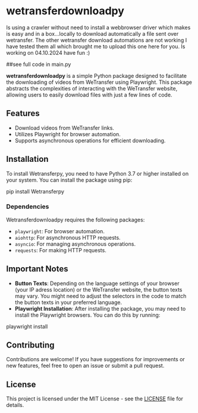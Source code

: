 # wetransferdownloadpy
Is using a crawler without need to install a webbrowser driver which makes is easy and in a box...locally to download automatically a file sent over wetransfer. The other wetransfer download automations are not working I have tested them all which brought me to upload this one here for you.  Is working on 04.10.2024 have fun :)

##see full code in main.py


**wetransferdownloadpy** is a simple Python package designed to facilitate the downloading of videos from WeTransfer using Playwright. This package abstracts the complexities of interacting with the WeTransfer website, allowing users to easily download files with just a few lines of code.

## Features

- Download videos from WeTransfer links.
- Utilizes Playwright for browser automation.
- Supports asynchronous operations for efficient downloading.

## Installation

To install Wetransferpy, you need to have Python 3.7 or higher installed on your system. You can install the package using pip:

pip install Wetransferpy


### Dependencies

Wetransferdownloadpy requires the following packages:

- `playwright`: For browser automation.
- `aiohttp`: For asynchronous HTTP requests.
- `asyncio`: For managing asynchronous operations.
- `requests`: For making HTTP requests.


## Important Notes

- **Button Texts**: Depending on the language settings of your browser (your IP adress location) or the WeTransfer website, the button texts may vary. You might need to adjust the selectors in the code to match the button texts in your preferred language.
- **Playwright Installation**: After installing the package, you may need to install the Playwright browsers. You can do this by running:

playwright install


## Contributing

Contributions are welcome! If you have suggestions for improvements or new features, feel free to open an issue or submit a pull request.

## License

This project is licensed under the MIT License - see the [LICENSE](LICENSE) file for details.

